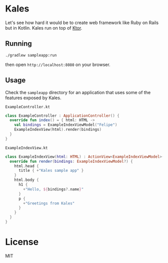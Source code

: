 # Kales

Let's see how hard it would be to create web framework 
like Ruby on Rails but in Kotlin. 
Kales run on top of [Ktor](https://ktor.io/).

## Running 

```
./gradlew sampleapp:run
```
then open `http://localhost:8080` on your browser.

## Usage

Check the `sampleapp` directory for an application that uses
some of the features exposed by Kales.

`ExampleController.kt`
```kotlin
class ExampleController : ApplicationController() {
  override fun index() = { html: HTML ->
    val bindings = ExampleIndexViewModel("Felipe")
    ExampleIndexView(html).render(bindings)
  }
}
```

`ExampleIndexView.kt`
```kotlin
class ExampleIndexView(html: HTML) : ActionView<ExampleIndexViewModel>(html) {
  override fun render(bindings: ExampleIndexViewModel?) {
    html.head {
      title { +"Kales sample app" }
    }
    html.body {
      h1 {
        +"Hello, ${bindings?.name}"
      }
      p {
        +"Greetings from Kales"
      }
    }
  }
}
```

# License 

MIT

